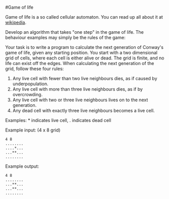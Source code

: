 ﻿#Game of life

Game of life is a so called cellular automaton. You can read up all about it at [wikipedia](http://en.wikipedia.org/wiki/Conway%27s_Game_of_Life).

Develop an algorithm that takes "one step" in the game of life. The behaviour examples may simply be the rules of the game:

Your task is to write a program to calculate the next
generation of Conway's game of life, given any starting
position. You start with a two dimensional grid of cells,
where each cell is either alive or dead. The grid is finite,
and no life can exist off the edges. When calculating the
next generation of the grid, follow these four rules:

1. Any live cell with fewer than two live neighbours dies,
   as if caused by underpopulation.
2. Any live cell with more than three live neighbours dies,
   as if by overcrowding.
3. Any live cell with two or three live neighbours lives
   on to the next generation.
4. Any dead cell with exactly three live neighbours becomes
   a live cell.

Examples: * indicates live cell, . indicates dead cell

Example input: (4 x 8 grid)
    
    4 8
    ........
    ....*...
    ...**...
    ........

Example output:

    4 8
    ........
    ...**...
    ...**...
    ........